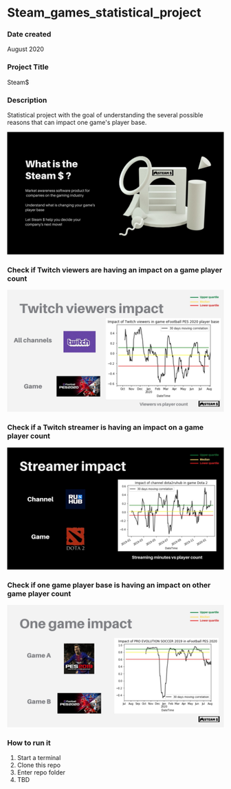 # Steam_games_statistical_project

### Date created
August 2020

### Project Title
Steam$

### Description
Statistical project with the goal of understanding the several possible reasons that can impact one game's player base.

![Screenshot](img/Steam$.jpg)


### Check if Twitch viewers are having an impact on a game player count
![Screenshot](img/Twitch_impact.jpg)


### Check if a Twitch streamer is having an impact on a game player count
![Screenshot](img/Streamer_impact.jpg)


### Check if one game player base is having an impact on other game player count
![Screenshot](img/Onegame_impact.jpg)


### How to run it
1. Start a terminal
2. Clone this repo
3. Enter repo folder
4. TBD
